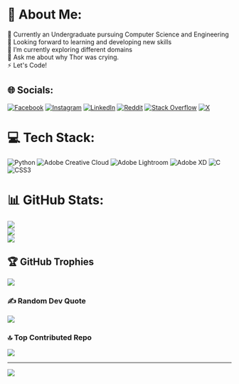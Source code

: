 # 💫 About Me:
🔭 Currently an Undergraduate pursuing Computer Science and Engineering<br>👯 Looking forward to learning and developing new skills<br>🌱 I’m currently exploring different domains<br>💬 Ask me about why Thor was crying.<br>⚡ Let's Code!


## 🌐 Socials:
[![Facebook](https://img.shields.io/badge/Facebook-%231877F2.svg?logo=Facebook&logoColor=white)](https://facebook.com/https://www.facebook.com/profile.php?id=100071764247253) [![Instagram](https://img.shields.io/badge/Instagram-%23E4405F.svg?logo=Instagram&logoColor=white)](https://instagram.com/https://www.instagram.com/harshilpatel05/) [![LinkedIn](https://img.shields.io/badge/LinkedIn-%230077B5.svg?logo=linkedin&logoColor=white)](https://linkedin.com/in/https://www.linkedin.com/in/harshilpatel05/) [![Reddit](https://img.shields.io/badge/Reddit-%23FF4500.svg?logo=Reddit&logoColor=white)](https://reddit.com/user/https://www.reddit.com/user/Minimum_Mental/) [![Stack Overflow](https://img.shields.io/badge/-Stackoverflow-FE7A16?logo=stack-overflow&logoColor=white)](https://stackoverflow.com/users/user:16583529) [![X](https://img.shields.io/badge/X-black.svg?logo=X&logoColor=white)](https://x.com/https://x.com/harshilpatel05) 

# 💻 Tech Stack:
![Python](https://img.shields.io/badge/python-3670A0?style=for-the-badge&logo=python&logoColor=ffdd54) ![Adobe Creative Cloud](https://img.shields.io/badge/Adobe%20Creative%20Cloud-DA1F26.svg?style=for-the-badge&logo=Adobe%20Creative%20Cloud&logoColor=white) ![Adobe Lightroom](https://img.shields.io/badge/Adobe%20Lightroom-31A8FF.svg?style=for-the-badge&logo=Adobe%20Lightroom&logoColor=white) ![Adobe XD](https://img.shields.io/badge/Adobe%20XD-470137?style=for-the-badge&logo=Adobe%20XD&logoColor=#FF61F6) ![C](https://img.shields.io/badge/c-%2300599C.svg?style=for-the-badge&logo=c&logoColor=white) ![CSS3](https://img.shields.io/badge/css3-%231572B6.svg?style=for-the-badge&logo=css3&logoColor=white)
# 📊 GitHub Stats:
![](https://github-readme-stats.vercel.app/api?username=harshilpatel05&theme=codeSTACKr&hide_border=false&include_all_commits=true&count_private=true)<br/>
![](https://github-readme-streak-stats.herokuapp.com/?user=harshilpatel05&theme=codeSTACKr&hide_border=false)<br/>
![](https://github-readme-stats.vercel.app/api/top-langs/?username=harshilpatel05&theme=codeSTACKr&hide_border=false&include_all_commits=true&count_private=true&layout=compact)

## 🏆 GitHub Trophies
![](https://github-profile-trophy.vercel.app/?username=harshilpatel05&theme=onedark&no-frame=false&no-bg=false&margin-w=4)

### ✍️ Random Dev Quote
![](https://quotes-github-readme.vercel.app/api?type=vetical&theme=dark)

### 🔝 Top Contributed Repo
![](https://github-contributor-stats.vercel.app/api?username=harshilpatel05&limit=5&theme=dark&combine_all_yearly_contributions=true)

---
[![](https://visitcount.itsvg.in/api?id=harshilpatel05&icon=0&color=12)](https://visitcount.itsvg.in)

<!-- Proudly created with GPRM ( https://gprm.itsvg.in ) -->
